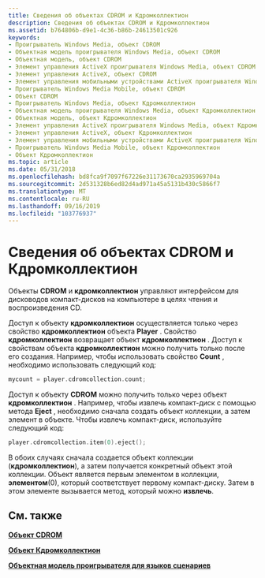 ```yaml
---
title: Сведения об объектах CDROM и Кдромколлектион
description: Сведения об объектах CDROM и Кдромколлектион
ms.assetid: b764806b-d9e1-4c36-b86b-24613501c926
keywords:
- Проигрыватель Windows Media, объект CDROM
- Объектная модель проигрывателя Windows Media, объект CDROM
- Объектная модель, объект CDROM
- Элемент управления ActiveX проигрывателя Windows Media, объект CDROM
- Элемент управления ActiveX, объект CDROM
- Элемент управления мобильными устройствами ActiveX проигрывателя Windows Media, объект CDROM
- Проигрыватель Windows Media Mobile, объект CDROM
- Объект CDROM
- Проигрыватель Windows Media, объект Кдромколлектион
- Объектная модель проигрывателя Windows Media, объект Кдромколлектион
- Объектная модель, объект Кдромколлектион
- Элемент управления ActiveX проигрывателя Windows Media, объект Кдромколлектион
- Элемент управления ActiveX, объект Кдромколлектион
- Элемент управления мобильными устройствами ActiveX проигрывателя Windows Media, объект Кдромколлектион
- Проигрыватель Windows Media Mobile, объект Кдромколлектион
- Объект Кдромколлектион
ms.topic: article
ms.date: 05/31/2018
ms.openlocfilehash: bd8fca9f7097f67226e31173670ca2935969704a
ms.sourcegitcommit: 2d531328b6ed82d4ad971a45a5131b430c5866f7
ms.translationtype: MT
ms.contentlocale: ru-RU
ms.lasthandoff: 09/16/2019
ms.locfileid: "103776937"
---
```

# <a name="about-the-cdrom-and-cdromcollection-objects"></a>Сведения об объектах CDROM и Кдромколлектион

Объекты **CDROM** и **кдромколлектион** управляют интерфейсом для дисководов компакт-дисков на компьютере в целях чтения и воспроизведения CD.

Доступ к объекту **кдромколлектион** осуществляется только через свойство **кдромколлектион** объекта **Player** . Свойство **кдромколлектион** возвращает объект **кдромколлектион** . Доступ к свойствам объекта **кдромколлектион** можно получить только после его создания. Например, чтобы использовать свойство **Count** , необходимо использовать следующий код:


```C++
mycount = player.cdromcollection.count;
```



Доступ к объекту **CDROM** можно получить только через объект **кдромколлектион** . Например, чтобы извлечь компакт-диск с помощью метода **Eject** , необходимо сначала создать объект коллекции, а затем элемент в объекте. Чтобы извлечь компакт-диск, используйте следующий код:


```C++
player.cdromcollection.item(0).eject();
```



В обоих случаях сначала создается объект коллекции (**кдромколлектион**), а затем получается конкретный объект этой коллекции. Объект является первым элементом в коллекции, **элементом**(0), который соответствует первому компакт-диску. Затем в этом элементе вызывается метод, который можно **извлечь**.

## <a name="related-topics"></a>См. также

<dl> <dt>

[**Объект CDROM**](cdrom-object.md)
</dt> <dt>

[**Объект Кдромколлектион**](cdromcollection-object.md)
</dt> <dt>

[**Объектная модель проигрывателя для языков сценариев**](player-object-model-for-scripting-languages.md)
</dt> </dl>

 

 




